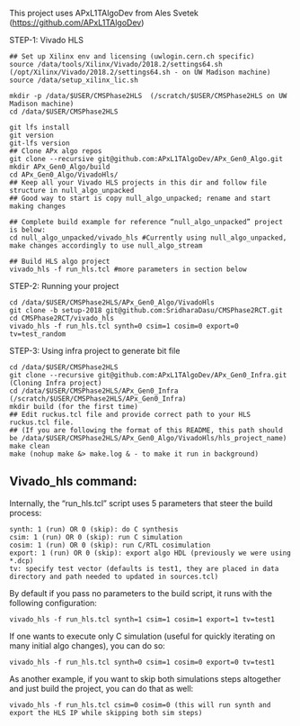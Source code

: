 This project uses APxL1TAlgoDev from Ales Svetek (https://github.com/APxL1TAlgoDev)

STEP-1: Vivado HLS 
```
## Set up Xilinx env and licensing (uwlogin.cern.ch specific)
source /data/tools/Xilinx/Vivado/2018.2/settings64.sh (/opt/Xilinx/Vivado/2018.2/settings64.sh - on UW Madison machine)
source /data/setup_xilinx_lic.sh

mkdir -p /data/$USER/CMSPhase2HLS  (/scratch/$USER/CMSPhase2HLS on UW Madison machine)
cd /data/$USER/CMSPhase2HLS

git lfs install
git version
git-lfs version
## Clone APx algo repos
git clone --recursive git@github.com:APxL1TAlgoDev/APx_Gen0_Algo.git
mkdir APx_Gen0_Algo/build
cd APx_Gen0_Algo/VivadoHls/ 
## Keep all your Vivado HLS projects in this dir and follow file structure in null_algo_unpacked
## Good way to start is copy null_algo_unpacked; rename and start making changes

## Complete build example for reference “null_algo_unpacked” project is below:
cd null_algo_unpacked/vivado_hls #Currently using null_algo_unpacked, make changes accordingly to use null_algo_stream

## Build HLS algo project
vivado_hls -f run_hls.tcl #more parameters in section below
```

STEP-2: Running your project
```
cd /data/$USER/CMSPhase2HLS/APx_Gen0_Algo/VivadoHls
git clone -b setup-2018 git@github.com:SridharaDasu/CMSPhase2RCT.git
cd CMSPhase2RCT/vivado_hls
vivado_hls -f run_hls.tcl synth=0 csim=1 cosim=0 export=0 tv=test_random
```

STEP-3: Using infra project to generate bit file
```
cd /data/$USER/CMSPhase2HLS
git clone --recursive git@github.com:APxL1TAlgoDev/APx_Gen0_Infra.git (Cloning Infra project)
cd /data/$USER/CMSPhase2HLS/APx_Gen0_Infra (/scratch/$USER/CMSPhase2HLS/APx_Gen0_Infra)
mkdir build (for the first time)
## Edit ruckus.tcl file and provide correct path to your HLS ruckus.tcl file. 
## (If you are following the format of this README, this path should be /data/$USER/CMSPhase2HLS/APx_Gen0_Algo/VivadoHls/hls_project_name)
make clean 
make (nohup make &> make.log & - to make it run in background)
```


## Vivado_hls command:
Internally, the “run_hls.tcl” script uses 5 parameters that steer the build process:
```
synth: 1 (run) OR 0 (skip): do C synthesis
csim: 1 (run) OR 0 (skip): run C simulation
cosim: 1 (run) OR 0 (skip): run C/RTL cosimulation
export: 1 (run) OR 0 (skip): export algo HDL (previously we were using *.dcp)
tv: specify test vector (defaults is test1, they are placed in data directory and path needed to updated in sources.tcl)
```
By default if you pass no parameters to the build script, it runs with the following configuration:
```
vivado_hls -f run_hls.tcl synth=1 csim=1 cosim=1 export=1 tv=test1
```

If one wants to execute only C simulation (useful for quickly iterating on many initial algo changes), you can do so:
```
vivado_hls -f run_hls.tcl synth=0 csim=1 cosim=0 export=0 tv=test1
```
As another example, if you want to skip both simulations steps altogether and just build 
the project, you can do that as well:
```
vivado_hls -f run_hls.tcl csim=0 cosim=0 (this will run synth and export the HLS IP while skipping both sim steps)
```
